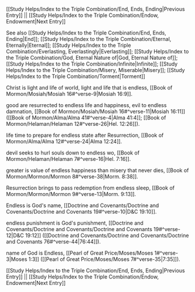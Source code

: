 [[Study Helps/Index to the Triple Combination/End, Ends, Ending|Previous Entry]]  ||  [[Study Helps/Index to the Triple Combination/Endow, Endowment|Next Entry]]

 See also [[Study Helps/Index to the Triple Combination/End, Ends, Ending|End]]; [[Study Helps/Index to the Triple Combination/Eternal, Eternally|Eternal]]; [[Study Helps/Index to the Triple Combination/Everlasting, Everlastingly|Everlasting]]; [[Study Helps/Index to the Triple Combination/God, Eternal Nature of|God, Eternal Nature of]]; [[Study Helps/Index to the Triple Combination/Infinite|Infinite]]; [[Study Helps/Index to the Triple Combination/Misery, Miserable|Misery]]; [[Study Helps/Index to the Triple Combination/Torment|Torment]]

 Christ is light and life of world, light and life that is endless, [[Book of Mormon/Mosiah/Mosiah 16#^verse-9|Mosiah 16:9]].

 good are resurrected to endless life and happiness, evil to endless damnation, [[Book of Mormon/Mosiah/Mosiah 16#^verse-11|Mosiah 16:11]] ([[Book of Mormon/Alma/Alma 41#^verse-4|Alma 41:4]]; [[Book of Mormon/Helaman/Helaman 12#^verse-26|Hel. 12:26]]).

 life time to prepare for endless state after Resurrection, [[Book of Mormon/Alma/Alma 12#^verse-24|Alma 12:24]].

 devil seeks to hurl souls down to endless wo, [[Book of Mormon/Helaman/Helaman 7#^verse-16|Hel. 7:16]].

 greater is value of endless happiness than misery that never dies, [[Book of Mormon/Mormon/Mormon 8#^verse-38|Morm. 8:38]].

 Resurrection brings to pass redemption from endless sleep, [[Book of Mormon/Mormon/Mormon 9#^verse-13|Morm. 9:13]].

 Endless is God's name, [[Doctrine and Covenants/Doctrine and Covenants/Doctrine and Covenants 19#^verse-10|D&C 19:10]].

 endless punishment is God's punishment, [[Doctrine and Covenants/Doctrine and Covenants/Doctrine and Covenants 19#^verse-12|D&C 19:12]] ([[Doctrine and Covenants/Doctrine and Covenants/Doctrine and Covenants 76#^verse-44|76:44]]).

 name of God is Endless, [[Pearl of Great Price/Moses/Moses 1#^verse-3|Moses 1:3]] ([[Pearl of Great Price/Moses/Moses 7#^verse-35|7:35]]).

[[Study Helps/Index to the Triple Combination/End, Ends, Ending|Previous Entry]]  ||  [[Study Helps/Index to the Triple Combination/Endow, Endowment|Next Entry]]